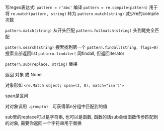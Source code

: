 写regex表达式: `pattern = r'abc'`
编译 `pattern = re.compile(pattern)`
用于将 `re.match(pattern, string)` 转为 `pattern.match(string)` 减少re的compile次数

`pattern.match(string)` 从开头匹配
`pattern.fullmatch(string)` 头到尾完全匹配

`pattern.search(string)` 搜索找到第一个
`pattern.findall(string, flags=0)` 搜索全部返回list
`pattern.finditer(` 同findall, 但返回iterator

`pattern.sub(replace, string)` 替换

返回 对象 或 None

对象形如 `<re.Match object; span=(3, 8), match="isn't">`

span是区间

对对象调用 `.group(n)`　可获得第n分组中匹配到的值

sub里的replace可以是字符串, 也可以是函数, 函数的话sub会给函数传参匹配到的对象, 需要你返回一个字符串用于替换
